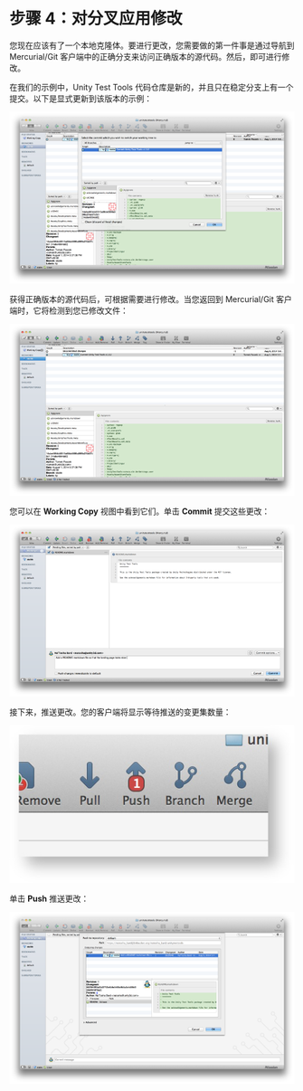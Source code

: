 步骤 4：对分叉应用修改
============

您现在应该有了一个本地克隆体。要进行更改，您需要做的第一件事是通过导航到 Mercurial/Git 客户端中的正确分支来访问正确版本的源代码。然后，即可进行修改。

在我们的示例中，Unity Test Tools 代码仓库是新的，并且只在稳定分支上有一个提交。以下是显式更新到该版本的示例：

![](../uploads/Main/Contribute-bb-update.png) 

获得正确版本的源代码后，可根据需要进行修改。当您返回到 Mercurial/Git 客户端时，它将检测到您已修改文件：

![](../uploads/Main/Contribute-bb-uncomitted-changes.png) 

您可以在 __Working Copy__ 视图中看到它们。单击 __Commit__ 提交这些更改：

![](../uploads/Main/Contribute-bb-commit.png) 

接下来，推送更改。您的客户端将显示等待推送的变更集数量：

![](../uploads/Main/Contribute-bb-outgoing.png) 

单击 __Push__ 推送更改：

![](../uploads/Main/Contribute-bb-push-confirm.png) 
